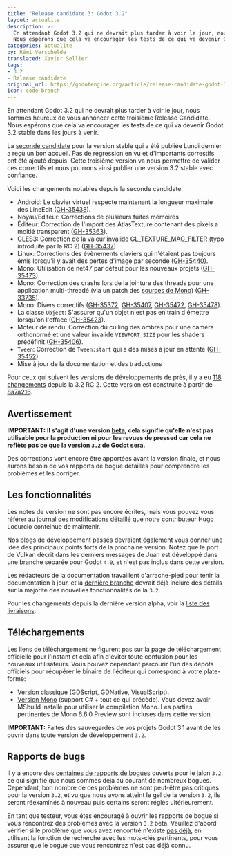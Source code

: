 ```yaml
---
title: "Release candidate 3: Godot 3.2"
layout: actualite
description: >-
  En attendant Godot 3.2 qui ne devrait plus tarder à voir le jour, nous sommes heureux de vous annoncer cette troisième Release Candidate.
  Nous espérons que cela va encourager les tests de ce qui va devenir Godot 3.2 stable dans les jours à venir.
categories: actualite
by: Rémi Verschelde 
translated: Xavier Sellier
tags:
- 3.2
- Release candidate
original_url: https://godotengine.org/article/release-candidate-godot-3-2-rc-3
icon: code-branch
---
```


En attendant Godot 3.2 qui ne devrait plus tarder à voir le jour, nous sommes heureux de vous annoncer cette troisième Release Candidate.
Nous espérons que cela va encourager les tests de ce qui va devenir Godot 3.2 stable dans les jours à venir.

La [seconde candidate](https://www.godot-francophone.org/actualite-release-candidate-3-2-rc-2/) pour la version stable qui a été publiée Lundi dernier a reçu un bon accueil. Pas de regression en vu et d'importants correstifs ont été ajouté depuis. Cette troisième version va nous permettre de valider ces correctifs et nous pourrons ainsi publier une version 3.2 stable avec confiance.

Voici les changements notables depuis la seconde candidate:
- Android: Le clavier virtuel respecte maintenant la longueur maximale des LineEdit ([GH-35438](https://github.com/godotengine/godot/pull/35438)).
- Noyau/Editeur: Corrections de plusieurs fuites mémoires
- Éditeur: Correction de l'import des AtlasTexture contenant des pixels a moitié transparent ([GH-35363](https://github.com/godotengine/godot/pull/35363)).
- GLES3: Correction de la valeur invalide GL_TEXTURE_MAG_FILTER (typo introduite par la RC 2) ([GH-35437](https://github.com/godotengine/godot/pull/35437)).
- Linux: Corrections des évènements claviers qui n'étaient pas toujours émis lorsqu'il y avait des pertes d'image par seconde ([GH-35440](https://github.com/godotengine/godot/pull/35440)).
- Mono: Utilisation de net47 par défaut pour les nouveaux projets ([GH-35473](https://github.com/godotengine/godot/pull/35473)).
- Mono: Correction des crashs lors de la jointure des threads pour une application multi-threadé (via un patch des [sources de Mono](https://github.com/godotengine/godot-mono-builds/commit/7e3e21defce3120f4ef4cca6e6838dded15fd13c)) ([GH-33735](https://github.com/godotengine/godot/issues/33735)).
- Mono: Divers correctifs ([GH-35372](https://github.com/godotengine/godot/pull/35372), [GH-35407](https://github.com/godotengine/godot/pull/35407), [GH-35472](https://github.com/godotengine/godot/pull/35472), [GH-35478](https://github.com/godotengine/godot/pull/35478)).
- La classe `Object`: S'assurer qu'un objet n'est pas en train d'émettre lorsqu'on l'efface ([GH-35423](https://github.com/godotengine/godot/pull/35423)).
- Moteur de rendu: Correction du culling des ombres pour une caméra orthonormé et une valeur invalide `VIEWPORT_SIZE` pour les shaders prédéfinit ([GH-35406](https://github.com/godotengine/godot/pull/35406)).
- `Tween`: Correction de `Tween:start` qui a des mises à jour en attente ([GH-35452](https://github.com/godotengine/godot/pull/35452)).
- Mise à jour de la documentation et des traductions

Pour ceux qui suivent les versions de développements de près, il y a eu [118 changements](https://github.com/godotengine/godot/compare/adb6734b491091663d9159efe6e5a5fa9ff5202f...8a7a216be5dfbd8e2b7f32c39a92bbecec9306ca) depuis la 3.2 RC 2. Cette version est construite à partir de [8a7a216](https://github.com/godotengine/godot/commit/8a7a216be5dfbd8e2b7f32c39a92bbecec9306ca).

## Avertissement
**IMPORTANT: Il s'agit d'une version [beta](https://en.wikipedia.org/wiki/Software_release_life_cycle#Beta), cela signifie qu'elle n'est pas utilisable pour la production ni pour les revues de pressed car cela ne reflète pas ce que la version `3.2` de Godot sera.**

Des corrections vont encore être apportées avant la version finale, et nous aurons besoin de vos rapports de bogue détaillés pour comprendre les problèmes et les corriger.

## Les fonctionnalités
Les notes de version ne sont pas encore écrites, mais vous pouvez vous référer au [journal des modifications détaillé](https://github.com/godotengine/godot/blob/master/CHANGELOG.md) que notre contributeur Hugo Locurcio conteinue de maintenir.

Nos blogs de développement passés devraient également vous donner une idée des principaux points forts de la prochaine version. Notez que le port de Vulkan décrit dans les derniers messages de Juan est développé dans une branche séparée pour Godot `4.0`, et n'est pas inclus dans cette version.

Les rédacteurs de la documentation travaillent d'arrache-pied pour tenir la documentation à jour, et la [dernière branche](https://docs.godotengine.org/fr/latest/) devrait déjà inclure des détails sur la majorité des nouvelles fonctionnalités de la `3.2`.

Pour les changements depuis la dernière version alpha, voir la [liste des livraisons](https://github.com/godotengine/godot/compare/adb6734b491091663d9159efe6e5a5fa9ff5202f...8a7a216be5dfbd8e2b7f32c39a92bbecec9306ca).

## Téléchargements
Les liens de téléchargement ne figurent pas sur la page de téléchargement officielle pour l'instant et cela afin d'éviter toute confusion pour les nouveaux utilisateurs. Vous pouvez cependant parcourir l'un des dépôts officiels pour récupérer le binaire de l'éditeur qui correspond à votre plate-forme:

- [Version classique](https://downloads.tuxfamily.org/godotengine/3.2/rc3/) (GDScript, GDNative, VisualScript).
- [Version Mono](https://downloads.tuxfamily.org/godotengine/3.2/rc3/mono/) (support C# + tout ce qui précède). Vous devez avoir MSbuild installé pour utiliser la compilation Mono. Les parties pertinentes de Mono 6.6.0 Preview sont incluses dans cette version.

**IMPORTANT:** Faites des sauvegardes de vos projets Godot 3.1 avant de les ouvrir dans toute version de développement `3.2`.

## Rapports de bugs
Il y a encore des [centaines de rapports de bogues](https://github.com/godotengine/godot/issues?utf8=%E2%9C%93&q=is%3Aopen+is%3Aissue+milestone%3A3.2+label%3Abug+) ouverts pour le jalon `3.2`, ce qui signifie que nous sommes déjà au courant de nombreux bogues. Cependant, bon nombre de ces problèmes ne sont peut-être pas critiques pour la version `3.2`, et vu que nous avons atteint le gel de la version `3.2`, ils seront réexaminés à nouveau puis certains seront réglés ultérieurement.

En tant que testeur, vous êtes encouragé à ouvrir les rapports de bogue si vous rencontrez des problèmes avec la version `3.2` beta. Veuillez d'abord vérifier si le problème que vous avez rencontré n'existe [pas déjà](https://github.com/godotengine/godot/issues), en utilisant la fonction de recherche avec les mots-clés pertinents, pour vous assurer que le bogue que vous rencontrez n'est pas déjà connu.
